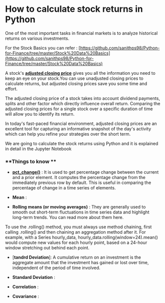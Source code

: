 # How to calculate stock returns in Python

One of the most important tasks in financial markets is to analyze historical returns on various
investments.

For the Stock Basics you can refer : [https://github.com/sanithps98/Python-for-Finance/tree/master/Stock%20Data%20Basics](https://github.com/sanithps98/Python-for-Finance/tree/master/Stock%20Data%20Basics)

A stock's [**adjusted closing price**](https://www.investopedia.com/ask/answer/06/adjustedclosingprice.asp) gives you all the information you need to keep an eye on your stock.You can use unadjusted closing prices to calculate returns, but adjusted closing prices save you some time and effort.

The adjusted closing price of a stock takes into account dividend payments, splits and other factor which directly influence overall return. Comparing the adjusted closing prices for a single stock over a specific duration of time will allow you to identify its return.

In today's fast-paced financial environment, adjusted closing prices are an excellent tool for capturing an informative snapshot of the day's activity which can help you refine your strategies over the short term.


We are going to calculate the stock returns using Python and it is explained in detail in the Jupyter Notebook

### **Things to know **

- [**pct_change()**](https://www.w3resource.com/pandas/series/series-pct_change.php) : It is used to get percentage change between the current and a prior element.
It computes the percentage change from the immediately previous row by default. This is useful in comparing the percentage of change in a time series of elements.

- **Mean** :

- **Rolling means (or moving averages)** : They are generally used to smooth out short-term fluctuations in time series data and highlight long-term trends. You can read more about them here.

To use the .rolling() method, you must always use method chaining, first calling .rolling() and then chaining an aggregation method after it. 
For example, with a Series hourly_data, hourly_data.rolling(window=24).mean() would compute new values for each hourly point, based on a 24-hour window stretching out behind each point.


- [**tandrd Deviation**]: A cumulative return on an investment is the aggregate amount that the investment has gained or lost over time, independent of the period of time involved.

- **Standard Deviation** :

- **Correlation** :

- **Covariance** :
